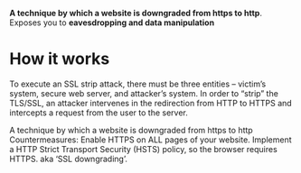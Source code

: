 **A technique by which a website is downgraded from https to http**. Exposes you to **eavesdropping and data manipulation**

# How it works
To execute an SSL strip attack, there must be three entities – victim’s system, secure web server, and attacker’s system. 
In order to “strip” the TLS/SSL, an attacker intervenes in the redirection from HTTP to HTTPS and intercepts a request from the user to the server.

A technique by which a website is downgraded from https to http
Countermeasures: Enable HTTPS on ALL pages of your website. Implement a 
HTTP Strict Transport Security (HSTS) policy, so the browser requires HTTPS.
aka ‘SSL downgrading’.
